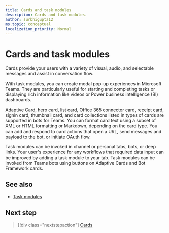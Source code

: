 ```yaml
---
title: Cards and task modules
description: Cards and task modules.
author: surbhigupta12
ms.topic: conceptual
localization_priority: Normal
---
```


# Cards and task modules

Cards provide your users with a variety of visual, audio, and selectable messages and assist in conversation flow.

With task modules, you can create modal pop-up experiences in Microsoft Teams. They are particularly useful for starting and completing tasks or displaying rich information like videos or Power business intelligence (BI) dashboards.

Adaptive Card, hero card, list card, Office 365 connector card, receipt card, signin card, thumbnail card, and card collections listed in types of cards are supported in bots for Teams. You can format card text using a subset of XML or HTML formatting or Markdown, depending on the card type. You can add and respond to card actions that open a URL, send messages and payload to the bot, or initiate OAuth flow.

Task modules can be invoked in channel or personal tabs, bots, or deep links. Your user's experience for any workflows that required data input can be improved by adding a task module to your tab. Task modules can be invoked from Teams bots using buttons on Adaptive Cards and Bot Framework cards.

## See also

* [Task modules](~/task-modules-and-cards/what-are-task-modules.md)

## Next step

> [!div class="nextstepaction"]
> [Cards](~/task-modules-and-cards/what-are-cards.md)